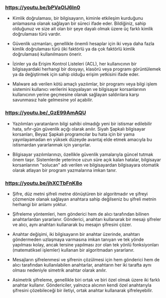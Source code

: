 ### https://youtu.be/bPVaOlJ6ln0

- Kimlik doğrulaması, bir bilgisayarın, kiminle etkileşim kurduğunu anlamasına olanak sağlayan bir süreci ifade eder. Bildiğiniz, sahip olduğunuz ve size ait olan bir şeye dayalı olmak üzere üç farklı kimlik doğrulaması türü vardır.
  
- Güvenlik uzmanları, genellikle önemli hesaplar için iki veya daha fazla kimlik doğrulaması türü (iki faktörlü ya da çok faktörlü kimlik doğrulaması) kullanılmasını önerir.

- İzinler ya da Erişim Kontrol Listeleri (ACL), her kullanıcının bir bilgisayardaki herhangi bir dosyayı, klasörü veya programı görüntülemek ya da değiştirmek için sahip olduğu erişim yetkisini ifade eder.

- Malware adı verilen kötü amaçlı yazılımlar, bir programı veya bilgi işlem sistemini kullanıcı verilerini kopyalayan ve bilgisayar korsanlarının kullanıcının yerine geçmesine olanak sağlayan saldırılara karşı savunmasız hale gelmesine yol açabilir.

### https://youtu.be/_GzE99AmAQU

- Yazılımları yaratanların bilgi sahibi olmadığı yeni bir istismar edilebilir hata, sıfır-gün güvenlik açığı olarak anılır. Siyah Şapkalı bilgisayar korsanları, Beyaz Şapkalı programcılar bu hata için bir yama yayınlayamadan en yüksek düzeyde avantaj elde etmek amacıyla bu istismardan yararlanmak için yarışırlar.

- Bilgisayar yazılımlarınızı, özellikle güvenlik yamalarıyla güncel tutmak önem taşır. Sistemlerde yeterince uzun süre açık kalan hatalar, bilgisayar korsanlarının "solucan" adı verilen ve bilgisayardan bilgisayara otomatik olarak atlayan bir program yazmalarına imkan tanır.

### https://youtu.be/jhXCTbFnK8o

- Şifre, düz metni şifreli metne dönüştüren bir algoritmadır ve şifreyi çözmenize olanak sağlayan anahtara sahip değilseniz bu şifreli metnin herhangi bir anlamı yoktur.

- Şifreleme yöntemleri, hem gönderici hem de alıcı tarafından bilinen anahtarlardan yararlanır. Gönderici, anahtarı kullanarak bir mesajı şifreler ve alıcı, aynı anahtarı kullanarak bu mesajın şifresini çözer.

- Anahtar değişimi, iki bilgisayarın bir anahtar üzerinde, anahtarı göndermeden uzlaşmaya varmasına imkan tanıyan ve tek yönde yapılması kolay, ancak tersine yapılması zor olan tek yönlü fonksiyonları (matematiksel işlemler) kullanan bir algoritmadan yararlanır.

- Mesajların şifrelenmesi ve şifrenin çözülmesi için hem gönderici hem de alıcı tarafından kullanılabilen anahtarlar, anahtarın her iki tarafta aynı olması nedeniyle simetrik anahtar olarak anılır.

- Asimetrik şifreleme, genellikle biri ortak ve biri özel olmak üzere iki farklı anahtar kullanır. Göndericiler, yalnızca alıcının kendi özel anahtarıyla şifresini çözebileceği bir iletiyi, ortak anahtar kullanarak şifreleyebilir.